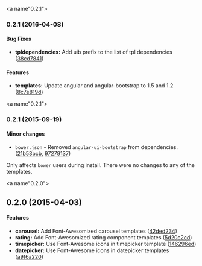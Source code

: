 <a name"0.2.1"></a>
### 0.2.1 (2016-04-08)


#### Bug Fixes

* **tpldependencies:** Add uib prefix to the list of tpl dependencies ([38cd7841](https://github.com/maxfierke/ui-bootstrap-fontawesome/commit/38cd7841))


#### Features

* **templates:** Update angular and angular-bootstrap to 1.5 and 1.2 ([8c7e819d](https://github.com/maxfierke/ui-bootstrap-fontawesome/commit/8c7e819d))


<a name"0.2.1"></a>
### 0.2.1 (2015-09-19)

#### Minor changes
* `bower.json` - Removed `angular-ui-bootstrap` from dependencies. ([21b53bcb](https://github.com/maxfierke/ui-bootstrap-fontawesome/commit/21b53bcb56800acf8009e9e14b5bada5b6e31e9b), [97279137](97279137df8801e5af6f2477918bd53ba027a315))

Only affects `bower` users during install. There were no changes to any of the templates.

<a name"0.2.0"></a>
## 0.2.0 (2015-04-03)


#### Features

* **carousel:** Add Font-Awesomized carousel templates ([42ded234](https://github.com/maxfierke/ui-bootstrap-fontawesome/commit/42ded234))
* **rating:** Add Font-Awesomized rating component templates ([5d20c2cd](https://github.com/maxfierke/ui-bootstrap-fontawesome/commit/5d20c2cd))
* **timepicker:** Use Font-Awesome icons in timepicker template ([146296ed](https://github.com/maxfierke/ui-bootstrap-fontawesome/commit/146296ed))
* **datepicker:** Use Font-Awesome icons in datepicker templates ([a9f6a220](https://github.com/maxfierke/ui-bootstrap-fontawesome/commit/a9f6a220))
